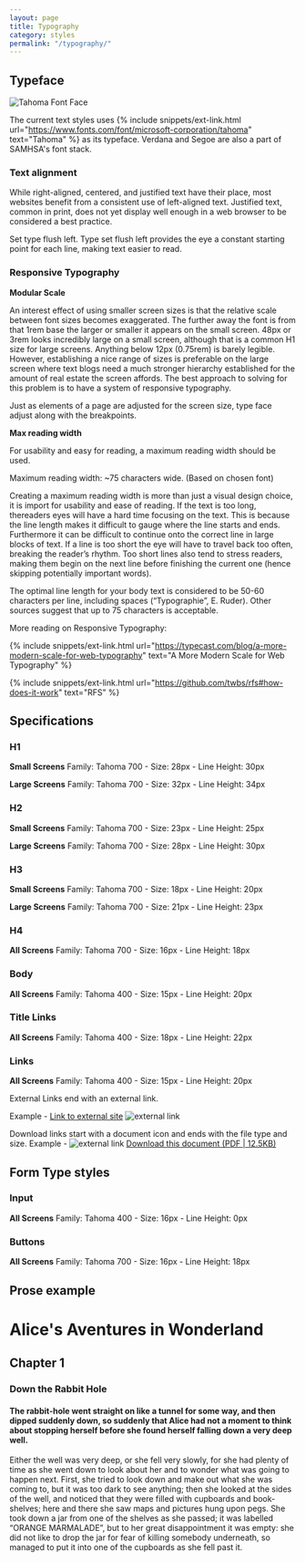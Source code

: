 ```yaml
---
layout: page
title: Typography
category: styles
permalink: "/typography/"
---
```

## Typeface

![Tahoma Font Face](../assets/img/logos/tahoma.png)

The current text styles uses {% include snippets/ext-link.html url="https://www.fonts.com/font/microsoft-corporation/tahoma" text="Tahoma" %} as its typeface. Verdana and Segoe are also a part of SAMHSA's font stack.

### Text alignment
While right-aligned, centered, and justified text have their place, most websites benefit from a consistent use of left-aligned text. Justified text, common in print, does not yet display well enough in a web browser to be considered a best practice.

Set type flush left. Type set flush left provides the eye a constant starting point for each line, making text easier to read.

### Responsive Typography
**Modular Scale**

An interest effect of using smaller screen sizes is that the relative scale between font sizes becomes exaggerated. The further away the font is from that 1rem base the larger or smaller it appears on the small screen. 48px or 3rem looks incredibly large on a small screen, although that is a common H1 size for large screens. Anything below 12px (0.75rem) is barely legible. However, establishing a nice range of sizes is preferable on the large screen where text blogs need a much stronger hierarchy established for the amount of real estate the screen affords. The best approach to solving for this problem is to have a system of responsive typography.

Just as elements of a page are adjusted for the screen size, type face adjust along with the breakpoints.

**Max reading width**

For usability and easy for reading, a maximum reading width should be used.

Maximum reading width: ~75 characters wide. (Based on chosen font)

Creating a maximum reading width is more than just a visual design choice, it is import for usability and ease of reading. If the text is too long, thereaders eyes will have a hard time focusing on the text. This is because the line length makes it difficult to gauge where the line starts and ends. Furthermore it can be difficult to continue onto the correct line in large blocks of text. If a line is too short the eye will have to travel back too often, breaking the reader’s rhythm. Too short lines also tend to stress readers, making them begin on the next line before finishing the current one (hence skipping potentially important words).

The optimal line length for your body text is considered to be 50-60 characters per line, including spaces (“Typographie”, E. Ruder). Other sources suggest that up to 75 characters is acceptable.

More reading on Responsive Typography:

{% include snippets/ext-link.html url="https://typecast.com/blog/a-more-modern-scale-for-web-typography" text="A More Modern Scale for Web Typography" %}

{% include snippets/ext-link.html url="https://github.com/twbs/rfs#how-does-it-work" text="RFS" %}


## Specifications

### H1
**Small Screens** Family: Tahoma 700 - Size: 28px - Line Height: 30px

**Large Screens** Family: Tahoma 700 - Size: 32px - Line Height: 34px

### H2
**Small Screens** Family: Tahoma 700 - Size: 23px - Line Height: 25px

**Large Screens** Family: Tahoma 700 - Size: 28px - Line Height: 30px

### H3
**Small Screens** Family: Tahoma 700 - Size: 18px - Line Height: 20px

**Large Screens** Family: Tahoma 700 - Size: 21px - Line Height: 23px

### H4
**All Screens** Family: Tahoma 700 - Size: 16px - Line Height: 18px

### Body
**All Screens** Family: Tahoma 400 - Size: 15px - Line Height: 20px

### Title Links
**All Screens** Family: Tahoma 400 - Size: 18px - Line Height: 22px

### Links
**All Screens** Family: Tahoma 400 - Size: 15px - Line Height: 20px

External Links end with an external link.

Example - [Link to external site](#) ![external link](../assets/img/links/ext-link.png)

Download links start with a document icon and ends with the file type and size.
Example - ![external link](../assets/img/links/file-pdf.png) [Download this document (PDF | 12.5KB)](#)

## Form Type styles
### Input
**All Screens** Family: Tahoma 400 - Size: 16px - Line Height: 0px

### Buttons
**All Screens** Family: Tahoma 700 - Size: 16px - Line Height: 18px

## Prose example

<h1> Alice's Aventures in Wonderland</h1>
<h2>Chapter 1</h2>
<h3>Down the Rabbit Hole</h3>
<h4>The rabbit-hole went straight on like a tunnel for some way, and then dipped suddenly down, so suddenly that Alice had not a moment to think about stopping herself before she found herself falling down a very deep well.</h4>
<p>Either the well was very deep, or she fell very slowly, for she had plenty of time as she went down to look about her and to wonder what was going to happen next. First, she tried to look down and make out what she was coming to, but it was too dark to see anything; then she looked at the sides of the well, and noticed that they were filled with cupboards and book-shelves; here and there she saw maps and pictures hung upon pegs. She took down a jar from one of the shelves as she passed; it was labelled “ORANGE MARMALADE”, but to her great disappointment it was empty: she did not like to drop the jar for fear of killing somebody underneath, so managed to put it into one of the cupboards as she fell past it.</p>
